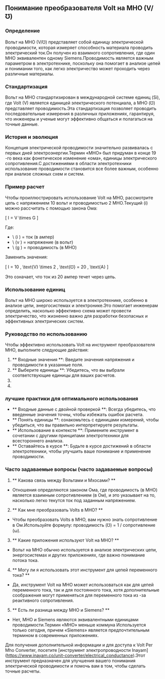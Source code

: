 ## Понимание преобразователя Volt на MHO (V/℧)

### Определение
Вольт на MHO (V/℧) представляет собой единицу электрической проводимости, которая измеряет способность материала проводить электрический ток.Он получен из взаимного сопротивления, где один MHO эквивалентен одному Siemens.Проводимость является важным параметром в электротехнике, поскольку она помогает в анализе цепей и понимании того, как легко электричество может проходить через различные материалы.

### Стандартизация
Вольт на MHO стандартизирован в международной системе единиц (Si), где Volt (V) является единицей электрического потенциала, а MHO (℧) представляет проводимость.Эта стандартизация позволяет проводить последовательные измерения в различных приложениях, гарантируя, что инженеры и ученые могут эффективно общаться и полагаться на точные данные.

### История и эволюция
Концепция электрической проводимости значительно развивалась с первых дней электроэнергии.Термин «MHO» был придуман в конце 19 -го века как фонетическое изменение «ома», единицы электрического сопротивления.С достижениями в области электротехники использование проводимости становится все более важным, особенно при анализе сложных схем и систем.

### Пример расчет
Чтобы проиллюстрировать использование Volt на MHO, рассмотрите цепь с напряжением 10 вольт и проводимостью 2 MHO.Текущий (i) можно рассчитать с помощью закона Ома:

\[ I = V \times G \]

Где:
- \ (i \) = ток (в ампер)
- \ (v \) = напряжение (в вольт)
- \ (g \) = проводимость (в MHO)

Заменить значения:

\[ I = 10 \, \text{V} \times 2 \, \text{℧} = 20 \, \text{A} \]

Это означает, что ток из 20 ампер течет через цепь.

### Использование единиц
Вольт на MHO широко используется в электротехнике, особенно в анализе цепи, энергосистемах и электронике.Это помогает инженерам определить, насколько эффективно схема может провести электричество, что жизненно важно для разработки безопасных и эффективных электрических систем.

### Руководство по использованию
Чтобы эффективно использовать Volt на инструмент преобразователя MHO, выполните следующие действия:
1. ** Входные значения **: Введите значения напряжения и проводимости в указанные поля.
2. ** Выберите единицы **: Убедитесь, что вы выбрали соответствующие единицы для ваших расчетов.
3.
4.

### лучшие практики для оптимального использования
- ** Входные данные с двойной проверкой **: Всегда убедитесь, что введенные значения точны, чтобы избежать ошибок расчета.
- ** Понять единицы **: ознакомьтесь с единицами измерений, чтобы убедиться, что вы правильно интерпретируете результаты.
- ** Использование в контексте **: Примените инструмент в сочетании с другими принципами электротехники для всестороннего анализа.
- ** Оставайтесь в курсе **: Будьте в курсе достижений в области электротехники, чтобы улучшить ваше понимание и применение проводимости.

### Часто задаваемые вопросы (часто задаваемые вопросы)

1. ** Какова связь между Вольтами и Мхосами? **
- Отношения определяются законом Ома, где проводимость (в MHO) является взаимным сопротивлением (в Ом), и это указывает на то, насколько легко текутся ток под заданным напряжением.

2. ** Как мне преобразовать Volts в MHO? **
- Чтобы преобразовать Volts в MHO, вам нужно знать сопротивление в Ом.Используйте формулу: проводимость (℧) = 1 / сопротивление (ω).

3. ** Какие приложения используют Volt на MHO? **
- Вольт на MHO обычно используется в анализе электрических цепи, энергосистемах и других приложениях, где важно понимание потока тока.

4. ** Могу ли я использовать этот инструмент для цепей переменного тока? **
- Да, инструмент Volt на MHO может использоваться как для цепей переменного тока, так и для постоянного тока, хотя дополнительные соображения могут применяться для переменного тока из -за реактивного сопротивления.

5. ** Есть ли разница между MHO и Siemens? **
- Нет, MHO и Siemens являются эквивалентными единицами проводимости.Термин «MHO» меньше коммуна Используется только сегодня, причем «Siemens» является предпочтительным термином в современных приложениях.

Для получения дополнительной информации и для доступа к Volt Per Mho Converter, посетите [инструмент электропроводности Inayam] (https://www.inayam.co/unit-converter/electrical_conductance).Этот инструмент предназначен для улучшения вашего понимания электрической проводимости и помочь вам в том, чтобы сделать точные расчеты.